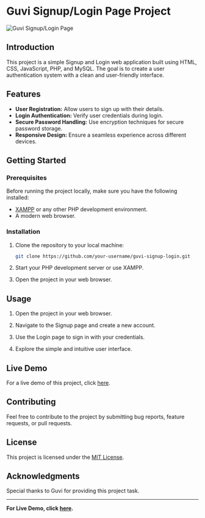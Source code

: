 # Guvi Signup/Login Page Project

![Guvi Signup/Login Page](path/to/screenshot.png)

## Introduction

This project is a simple Signup and Login web application built using HTML, CSS, JavaScript, PHP, and MySQL. The goal is to create a user authentication system with a clean and user-friendly interface.

## Features

- **User Registration:** Allow users to sign up with their details.
- **Login Authentication:** Verify user credentials during login.
- **Secure Password Handling:** Use encryption techniques for secure password storage.
- **Responsive Design:** Ensure a seamless experience across different devices.

## Getting Started

### Prerequisites

Before running the project locally, make sure you have the following installed:

- [XAMPP](https://www.apachefriends.org/index.html) or any other PHP development environment.
- A modern web browser.

### Installation

1. Clone the repository to your local machine:

   ```bash
   git clone https://github.com/your-username/guvi-signup-login.git
   ```

2. Start your PHP development server or use XAMPP.

3. Open the project in your web browser.

## Usage

1. Open the project in your web browser.

2. Navigate to the Signup page and create a new account.

3. Use the Login page to sign in with your credentials.

4. Explore the simple and intuitive user interface.

## Live Demo

For a live demo of this project, click [here](https://your-live-demo-link).

## Contributing

Feel free to contribute to the project by submitting bug reports, feature requests, or pull requests.

## License

This project is licensed under the [MIT License](LICENSE).

## Acknowledgments

Special thanks to Guvi for providing this project task.

---

**For Live Demo, click [here](https://neeyald.github.io/guvi/).**
